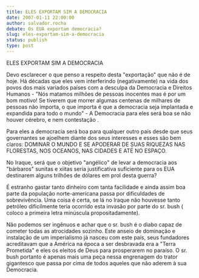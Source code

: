 ```yaml
---
title: ELES EXPORTAM SIM A DEMOCRACIA
date: 2007-01-11 22:00:00
author: salvador.rocha
debate: Os EUA exportam democracia?
slug: eles-exportam-sim-a-democracia
status: publish 
type: post
---
```


ELES EXPORTAM SIM A DEMOCRACIA  

  

  

Devo esclarecer o que penso a respeito desta "exportação" que não é de hoje. Há décadas que eles vem interferindo (negativamente) na vida dos povos dos mais variados países com a desculpa da Democracia e Direitos Humanos - "Nós matamos milhões de pessoas inocentes mas é por um bom motivo! Se tiverem que morrer algumas centenas de milhares de pessoas não importa, o que importa é que a democracia seja implantada e expandida para todo o mundo" - A Democracia para eles será boa se não houver cérebro, e nem contestação .  

  

Para eles a democracia será boa para qualquer outro país desde que seus governantes se ajoelhem diante dos seus interesses e esses são bem claros: DOMINAR O MUNDO E SE APODERAR DE SUAS RIQUEZAS NAS FLORESTAS, NOS OCEANOS, NAS CIDADES E ATÉ NO ESPAÇO.  

  

No Iraque, será que o objetivo "angélico" de levar a democracia aos "bárbaros" sunitas e xiitas seria justificativa suficiente para os EUA destinarem alguns trilhões de dólares em prol desta guerra?   

  

É estranho gastar tanto dinheiro com tanta facilidade e ainda assim boa parte da população norte-americana passa por dificuldades de sobrevivência. Uma coisa é certa, se lá no Iraque não houvesse tanto petróleo dificilmente teria ocorrido esta invasão por parte do sr. bush ( coloco a primeira letra minúscula propositadamente).  

  

Não podemos ser ingênuos e achar que o sr. bush é o diabo capaz de cometer todas as atrocidades sozinho. Este anseio de dominação e instalação de um imperialismo já nasceu com este país, seus fundadores acreditavam que a América na época a ser desbravada era a "Terra Prometida" e eles os eleitos de Deus para prosperarem no paraíso. O sr. bush portanto é apenas mais uma peça nessa engrenagem do trator gigantesco que passa por cima de todos aqueles que não aderem à sua Democracia.  


